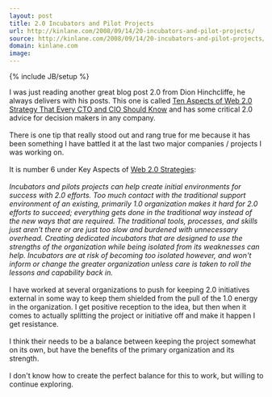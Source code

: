 ```yaml
---
layout: post
title: 2.0 Incubators and Pilot Projects
url: http://kinlane.com/2008/09/14/20-incubators-and-pilot-projects/
source: http://kinlane.com/2008/09/14/20-incubators-and-pilot-projects/
domain: kinlane.com
image: 
---
```

{% include JB/setup %}<p><!DOCTYPE html PUBLIC "-//W3C//DTD XHTML 1.0 Transitional//EN"
    "http://www.w3.org/TR/xhtml1/DTD/xhtml1-transitional.dtd">
<html xmlns="http://www.w3.org/1999/xhtml">
  <head>
    <title></title>
  </head>
  <body>
    I was just reading another great blog post 2.0 from Dion Hinchcliffe, he always delivers with his posts. This one is called <a href="http://web2.socialcomputingmagazine.com/">Ten Aspects of Web
    2.0 Strategy That Every CTO and CIO Should Know</a> and has some critical 2.0 advice for decision makers in any company.<br />
    <br />
    There is one tip that really stood out and rang true for me because it has been something I have battled it at the last two major companies / projects I was working on.<br />
    <br />
    It is number 6 under Key Aspects of <a href="http://web2.socialcomputingmagazine.com/">Web 2.0 Strategies</a>:<br />
    <br />
    <span style="font-style: italic;">Incubators and pilots projects can help create initial environments for success with 2.0 efforts. Too much contact with the traditional support environment of an
    existing, primarily 1.0 organization makes it hard for 2.0 efforts to succeed; everything gets done in the traditional way instead of the new ways that are required. The traditional tools,
    processes, and skills just aren't there or are just too slow and burdened with unnecessary overhead. Creating dedicated incubators that are designed to use the strengths of the organization while
    being isolated from its weaknesses can help. Incubators are at risk of becoming too isolated however, and won't inform or change the greater organization unless care is taken to roll the lessons
    and capability back in.</span><br />
    <br />
    I have worked at several organizations to push for keeping 2.0 initiatives external in some way to keep them shielded from the pull of the 1.0 energy in the organization. I get positive reception
    to the idea, but then when it comes to actually splitting the project or initiative off and make it happen I get resistance.<br />
    <br />
    I think their needs to be a balance between keeping the project somewhat on its own, but have the benefits of the primary organization and its strength.<br />
    <br />
    I don't know how to create the perfect balance for this to work, but willing to continue exploring.
  </body>
</html></p>
